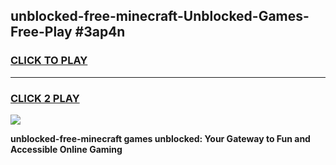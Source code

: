 
## unblocked-free-minecraft-Unblocked-Games-Free-Play #3ap4n
<h3>
<a href="https://us.freeplayer.one?title=unblocked-free-minecraft&ref=9M">CLICK TO PLAY</a></h3>
<hr>

<h3>
<a href="https://us.freeplayer.one?title=unblocked-free-minecraft&ref=9M">CLICK 2 PLAY</a>
  
</h3>

<a href="https://us.freeplayer.one?title=unblocked-free-minecraft&ref=9M"><img src="https://clearcache.store/games.png"></a>


**unblocked-free-minecraft games unblocked: Your Gateway to Fun and Accessible Online Gaming**
